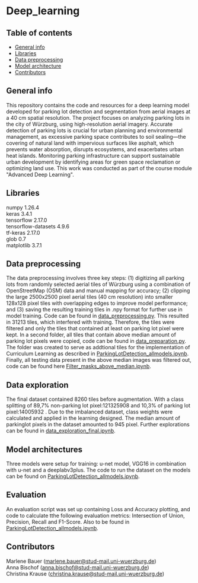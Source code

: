 # Deep_learning

## Table of contents
* [General info](#general-info)
* [Libraries](#libraries)
* [Data preprocessing](#data-preprocessing)
* [Model architecture](#model-architecture)
* [Contributors](#contributors)

## General info
This repository contains the code and resources for a deep learning model developed for parking lot detection and segmentation from aerial images at a 40 cm spatial resolution. The project focuses on analyzing parking lots in the city of Würzburg, using high-resolution aerial imagery. Accurate detection of parking lots is crucial for urban planning and environmental management, as excessive parking space contributes to soil sealing—the covering of natural land with impervious surfaces like asphalt, which prevents water absorption, disrupts ecosystems, and exacerbates urban heat islands. Monitoring parking infrastructure can support sustainable urban development by identifying areas for green space reclamation or optimizing land use. This work was conducted as part of the course module "Advanced Deep Learning".

## Libraries
numpy 1.26.4  
keras 3.4.1  
tensorflow 2.17.0  
tensorflow-datasets 4.9.6  
tf-keras 2.17.0  
glob 0.7  
matplotlib 3.7.1  

## Data preprocessing
The data preprocessing involves three key steps: (1) digitizing all parking lots from randomly selected aerial tiles of Würzburg using a combination of OpenStreetMap (OSM) data and manual mapping for accuracy; (2) clipping the large 2500x2500 pixel aerial tiles (40 cm resolution) into smaller 128x128 pixel tiles with overlapping edges to improve model performance; and (3) saving the resulting training tiles in .npy format for further use in model training. Code can be found in [data_preprocessing.py](data_preprocessing.py).
This resulted in 31213 tiles, which interfered with training. Therefore, the tiles were filtered and only the tiles that contained at least on parking lot pixel were kept. In a second folder, all tiles that contain above median amount of parking lot pixels were copied, code can be found in [data_preparation.py](data_preparation.py). The folder was created to serve as addtional tiles for the implementation of Curriculum Learning as described in [ParkingLotDetection_allmodels.ipynb](ParkingLotDetection_allmodels.ipynb). Finally, all testing data present in the above median images was filtered out, code can be found here [Filter_masks_above_median.ipynb](Filter_masks_above_median.ipynb). 

## Data exploration 
The final dataset contained 8260 tiles before augmentation. With a class splitting of  89,7% non-parking lot pixel:121325908 and 10,3% of parking lot pixel:14005932 . Due to the imbalanced dataset, class weights were calculated and applied in the learning designed. The median amount of parkinglot pixels in the dataset amounted to 945 pixel. Further explorations can be found in [data_exploration_final.ipynb](data_exploration_final.ipynb). 

## Model architectures
Three models were setup for training: u-net model, VGG16 in combination with u-net and a deeplabv3plus. The code to run the dataset on the models can be found on [ParkingLotDetection_allmodels.ipynb](ParkingLotDetection_allmodels.ipynb). 

## Evaluation 
An evaluation script was set up containing Loss and Accuracy plotting, and code to calculate tthe following evaluation metrics: Intersection of Union, Precision, Recall and F1-Score. Also to be found in [ParkingLotDetection_allmodels.ipynb](ParkingLotDetection_allmodels.ipynb). 

## Contributors
Marlene Bauer (marlene.bauer@stud-mail.uni-wuerzburg.de)  
Anna Bischof (anna.bischof@stud-mail.uni-wuerzburg.de)  
Christina Krause (christina.krause@stud-mail.uni-wuerzburg.de)  
